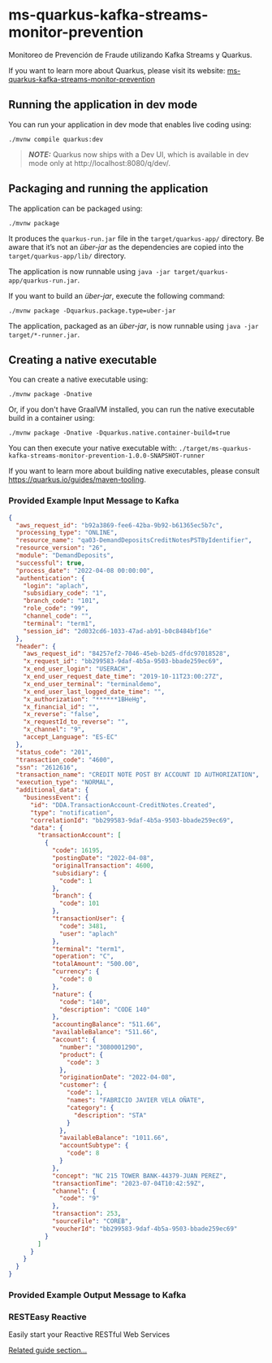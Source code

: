 # ms-quarkus-kafka-streams-monitor-prevention

Monitoreo de Prevención de Fraude utilizando Kafka Streams y Quarkus.

If you want to learn more about Quarkus, please visit its website: [ms-quarkus-kafka-streams-monitor-prevention](https://github.com/ZOMELI/ms-quarkus-kafka-streams-monitor-prevention)

## Running the application in dev mode

You can run your application in dev mode that enables live coding using:
```shell script
./mvnw compile quarkus:dev
```

> **_NOTE:_**  Quarkus now ships with a Dev UI, which is available in dev mode only at http://localhost:8080/q/dev/.

## Packaging and running the application

The application can be packaged using:
```shell script
./mvnw package
```
It produces the `quarkus-run.jar` file in the `target/quarkus-app/` directory.
Be aware that it’s not an _über-jar_ as the dependencies are copied into the `target/quarkus-app/lib/` directory.

The application is now runnable using `java -jar target/quarkus-app/quarkus-run.jar`.

If you want to build an _über-jar_, execute the following command:
```shell script
./mvnw package -Dquarkus.package.type=uber-jar
```

The application, packaged as an _über-jar_, is now runnable using `java -jar target/*-runner.jar`.

## Creating a native executable

You can create a native executable using: 
```shell script
./mvnw package -Dnative
```

Or, if you don't have GraalVM installed, you can run the native executable build in a container using: 
```shell script
./mvnw package -Dnative -Dquarkus.native.container-build=true
```

You can then execute your native executable with: `./target/ms-quarkus-kafka-streams-monitor-prevention-1.0.0-SNAPSHOT-runner`

If you want to learn more about building native executables, please consult https://quarkus.io/guides/maven-tooling.

### Provided Example Input Message to Kafka
```json
{
  "aws_request_id": "b92a3869-fee6-42ba-9b92-b61365ec5b7c",
  "processing_type": "ONLINE",
  "resource_name": "qa03-DemandDepositsCreditNotesPSTByIdentifier",
  "resource_version": "26",
  "module": "DemandDeposits",
  "successful": true,
  "process_date": "2022-04-08 00:00:00",
  "authentication": {
    "login": "aplach",
    "subsidiary_code": "1",
    "branch_code": "101",
    "role_code": "99",
    "channel_code": "",
    "terminal": "term1",
    "session_id": "2d032cd6-1033-47ad-ab91-b0c8484bf16e"
  },
  "header": {
    "aws_request_id": "84257ef2-7046-45eb-b2d5-dfdc97018528",
    "x_request_id": "bb299583-9daf-4b5a-9503-bbade259ec69",
    "x_end_user_login": "USERACH",
    "x_end_user_request_date_time": "2019-10-11T23:00:27Z",
    "x_end_user_terminal": "terminaldemo",
    "x_end_user_last_logged_date_time": "",
    "x_authorization": "******1BHeHg",
    "x_financial_id": "",
    "x_reverse": "false",
    "x_requestId_to_reverse": "",
    "x_channel": "9",
    "accept_Language": "ES-EC"
  },
  "status_code": "201",
  "transaction_code": "4600",
  "ssn": "2612616",
  "transaction_name": "CREDIT NOTE POST BY ACCOUNT ID AUTHORIZATION",
  "execution_type": "NORMAL",
  "additional_data": {
    "businessEvent": {
      "id": "DDA.TransactionAccount-CreditNotes.Created",
      "type": "notification",
      "correlationId": "bb299583-9daf-4b5a-9503-bbade259ec69",
      "data": {
        "transactionAccount": [
          {
            "code": 16195,
            "postingDate": "2022-04-08",
            "originalTransaction": 4600,
            "subsidiary": {
              "code": 1
            },
            "branch": {
              "code": 101
            },
            "transactionUser": {
              "code": 3481,
              "user": "aplach"
            },
            "terminal": "term1",
            "operation": "C",
            "totalAmount": "500.00",
            "currency": {
              "code": 0
            },
            "nature": {
              "code": "140",
              "description": "CODE 140"
            },
            "accountingBalance": "511.66",
            "availableBalance": "511.66",
            "account": {
              "number": "3080001290",
              "product": {
                "code": 3
              },
              "originationDate": "2022-04-08",
              "customer": {
                "code": 1,
                "names": "FABRICIO JAVIER VELA OÑATE",
                "category": {
                  "description": "STA"
                }
              },
              "availableBalance": "1011.66",
              "accountSubtype": {
                "code": 8
              }
            },
            "concept": "NC 215 TOWER BANK-44379-JUAN PEREZ",
            "transactionTime": "2023-07-04T10:42:59Z",
            "channel": {
              "code": "9"
            },
            "transaction": 253,
            "sourceFile": "COREB",
            "voucherId": "bb299583-9daf-4b5a-9503-bbade259ec69"
          }
        ]
      }
    }
  }
}
```

### Provided Example Output Message to Kafka

### RESTEasy Reactive

Easily start your Reactive RESTful Web Services

[Related guide section...](https://quarkus.io/guides/getting-started-reactive#reactive-jax-rs-resources)
